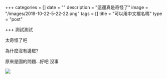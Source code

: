 +++
categories = []
date = ""
description = "這還真是奇怪了"
image = "/images/2019-10-22-5-22-22.png"
tags = []
title = "可以用中文檔名嗎"
type = "post"

+++
測試測試

太奇怪了吧

為什麼沒有邊框?

原來是圖的問題…好吧 沒事

![](/images/55c938d0-ebe2-4762-969e-2fa322c8aeb4-l0-001.jpg)